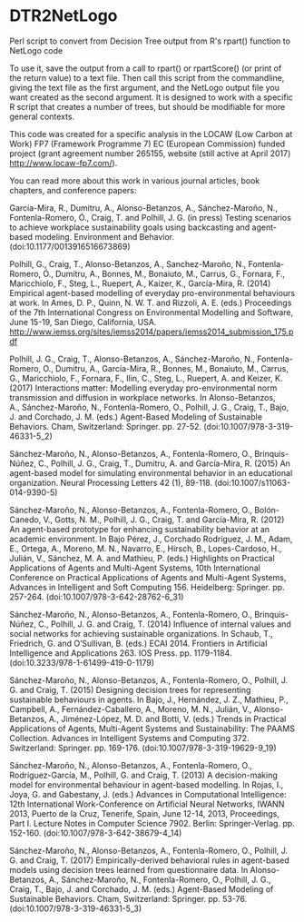 # DTR2NetLogo
Perl script to convert from Decision Tree output from R's rpart() function to NetLogo code

To use it, save the output from a call to rpart() or rpartScore() (or print of the return value) to a text file. Then call this script from the commandline, giving the text file as the first argument, and the NetLogo output file you want created as the second argument. It is designed to work with a specific R script that creates a number of trees, but should be modifiable for more general contexts.

This code was created for a specific analysis in the LOCAW (Low Carbon at Work) FP7 (Framework Programme 7) EC (European Commission) funded project (grant agreement number 265155, website (still active at April 2017) http://www.locaw-fp7.com/).

You can read more about this work in various journal articles, book chapters, and conference papers:

García-Mira, R., Dumitru, A., Alonso-Betanzos, A., Sánchez-Maroño, N., Fontenla-Romero, Ó., Craig, T. and Polhill, J. G. (in press) Testing scenarios to achieve workplace sustainability goals using backcasting and agent-based modeling. Environment and Behavior. (doi:10.1177/0013916516673869)

Polhill, G., Craig, T., Alonso-Betanzos, A., Sanchez-Maroño, N., Fontenla-Romero, Ó., Dumitru, A., Bonnes, M., Bonaiuto, M., Carrus, G., Fornara, F., Maricchiolo, F., Steg, L., Ruepert, A., Kaizer, K., García-Mira, R. (2014) Empirical agent-based modelling of everyday pro-environmental behaviours at work. In Ames, D. P., Quinn, N. W. T. and Rizzoli, A. E. (eds.) Proceedings of the 7th International Congress on Environmental Modelling and Software, June 15-19, San Diego, California, USA. http://www.iemss.org/sites/iemss2014/papers/iemss2014_submission_175.pdf

Polhill, J. G., Craig, T., Alonso-Betanzos, A., Sánchez-Maroño, N., Fontenla-Romero, O., Dumitru, A., García-Mira, R., Bonnes, M., Bonaiuto, M., Carrus, G., Maricchiolo, F., Fornara, F., Ilin, C., Steg, L., Ruepert, A. and Keizer, K. (2017) Interactions matter: Modelling everyday pro-environmental norm transmission and diffusion in workplace networks. In Alonso-Betanzos, A., Sánchez-Maroño, N., Fontenla-Romero, O., Polhill, J. G., Craig, T., Bajo, J. and Corchado, J. M. (eds.) Agent-Based Modeling of Sustainable Behaviors. Cham, Switzerland: Springer. pp. 27-52. (doi:10.1007/978-3-319-46331-5_2)

Sánchez-Maroño, N., Alonso-Betanzos, A., Fontenla-Romero, O., Brinquis-Núñez, C., Polhill, J. G., Craig, T., Dumitru, A. and García-Mira, R. (2015) An agent-based model for simulating environmental behavior in an educational organization. Neural Processing Letters 42 (1), 89-118. (doi:10.1007/s11063-014-9390-5)

Sánchez-Maroño, N., Alonso-Betanzos, A., Fontenla-Romero, O., Bolón-Canedo, V., Gotts, N. M., Polhill, J. G., Craig, T. and García-Mira, R. (2012) An agent-based prototype for enhancing sustainability behavior at an academic environment. In Bajo Pérez, J., Corchado Rodríguez, J. M., Adam, E., Ortega, A., Moreno, M. N., Navarro, E., Hirsch, B., Lopes-Cardoso, H., Julián, V., Sánchez, M. A. and Mathieu, P. (eds.) Highlights on Practical Applications of Agents and Multi-Agent Systems, 10th International Conference on Practical Applications of Agents and Multi-Agent Systems, Advances in Intelligent and Soft Computing 156. Heidelberg: Springer. pp. 257-264. (doi:10.1007/978-3-642-28762-6_31)

Sánchez-Maroño, N., Alonso-Betanzos, A., Fontenla-Romero, O., Brinquis-Núñez, C., Polhill, J. G. and Craig, T. (2014) Influence of internal values and social networks for achieving sustainable organizations. In Schaub, T., Friedrich, G. and O’Sullivan, B. (eds.) ECAI 2014. Frontiers in Artificial Intelligence and Applications 263. IOS Press. pp. 1179-1184. (doi:10.3233/978-1-61499-419-0-1179)

Sánchez-Maroño, N., Alonso-Betanzos, A., Fontenla-Romero, O., Polhill, J. G. and Craig, T. (2015) Designing decision trees for representing sustainable behaviours in agents. In Bajo, J., Hernández, J. Z., Mathieu, P., Campbell, A., Fernández-Caballero, A., Moreno, M. N., Julián, V., Alonso-Betanzos, A., Jiménez-López, M. D. and Botti, V. (eds.) Trends in Practical Applications of Agents, Multi-Agent Systems and Sustainability: The PAAMS Collection. Advances in Intelligent Systems and Computing 372. Switzerland: Springer. pp. 169-176. (doi:10.1007/978-3-319-19629-9_19)

Sánchez-Maroño, N., Alonso-Betanzos, A., Fontenla-Romero, O., Rodríguez-García, M., Polhill, G. and Craig, T. (2013) A decision-making model for environmental behaviour in agent-based modelling. In Rojas, I., Joya, G. and Gabestany, J. (eds.) Advances in Computational Intelligence: 12th International Work-Conference on Artificial Neural Networks, IWANN 2013, Puerto de la Cruz, Tenerife, Spain, June 12-14, 2013, Proceedings, Part I. Lecture Notes in Computer Science 7902. Berlin: Springer-Verlag. pp. 152-160. (doi:10.1007/978-3-642-38679-4_14)

Sánchez-Maroño, N., Alonso-Betanzos, A., Fontenla-Romero, O., Polhill, J. G. and Craig, T. (2017) Empirically-derived behavioral rules in agent-based models using decision trees learned from questionnaire data. In Alonso-Betanzos, A., Sánchez-Maroño, N., Fontenla-Romero, O., Polhill, J. G., Craig, T., Bajo, J. and Corchado, J. M. (eds.) Agent-Based Modeling of Sustainable Behaviors. Cham, Switzerland: Springer. pp. 53-76. (doi:10.1007/978-3-319-46331-5_3)
